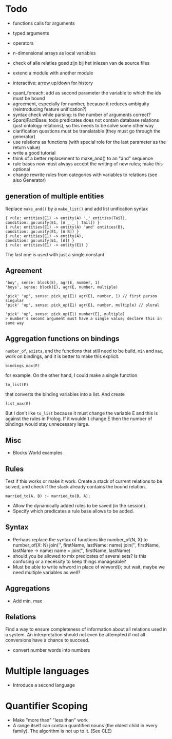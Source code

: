 # Todo

- functions calls for arguments
- typed arguments
- operators
- n-dimensional arrays as local variables

- check of alle relaties goed zijn bij het inlezen van de source files
- extend a module with another module
- interactive: arrow up/down for history

* quant_foreach: add as second parameter the variable to which the ids must be bound 
* agreement, especially for number, because it reduces ambiguity (reintroducing feature unification?)
* syntax check while parsing: is the number of arguments correct?
* SparqlFactBase: todo predicates does not contain database relations (just ontology relations), so this needs to be solve some other way
* clarification questions must be translatable (they must go through the generator)
* use relations as functions (with special role for the last parameter as the return value)
* write a good tutorial
* think of a better replacement to make_and() to an "and" sequence 
* rule bases now must always accept the writing of new rules; make this optional
* change rewrite rules from categories with variables to relations (see also Generator)

## generation of multiple entities

Replace `make_and()` by a `make_list()` and add list unification syntax

    { rule: entities(E1) -> entity(A) ',' entities(Tail),                         condition: go:unify(E1, [A _ _ | Tail]) }
    { rule: entities(E1) -> entity(A) 'and' entities(B),                          condition: go:unify(E1, [A B]) }
    { rule: entities(E1) -> entity(A),                                            condition: go:unify(E1, [A]) }
    { rule: entities(E1) -> entity(E1) }    

The last one is used with just a single constant.

## Agreement

    'boy', sense: block(E), agr(E, number, 1)
    'boys', sense: block(E), agr(E, number, multiple)
    
    'pick' 'up', sense: pick_up(E1) agr(E1, number, 1) // first person singular
    'pick' 'up', sense: pick_up(E1) agr(E1, number, multiple) // plural
    
    'pick' 'up', sense: pick_up(E1) number(E1, multiple)
    > number's second argument must have a single value; declare this in some way

## Aggregation functions on bindings

`number_of`, `exists`, and the functions that still need to be build, `min` and `max`, work on bindings, and it is better to make this explicit.

    bindings_max(E)
    
for example. On the other hand, I could make a single function

    to_list(E)
    
that converts the binding variables into a list. And create

    list_max(E)
    
But I don't like `to_list` because it must change the variable E and this is against the rules in Prolog. If it wouldn't change E then the number of bindings would stay unnecessary large.            

## Misc

* Blocks World examples

## Rules

Test if this works or make it work. Create a stack of current relations to be solved, and check if the stack already contains the bound relation.

    married_to(A, B) :- married_to(B, A);
    
* Allow the dynamically added rules to be saved (in the session).
* Specify which predicates a rule base allows to be added.    

## Syntax

- Perhaps replace the syntax of functions like number_of(N, X) to
    number_of(X: N)
    join('', firstName, lastName: name)
    join('', firstName, lastName -> name)
    name = join('', firstName, lastName)
- should you be allowed to mix predicates of several sets? Is this confusing or a necessity to keep things manageable?
- Must be able to write whword in place of whword(); but wait, maybe we need multiple variables as well?

## Aggregations

- Add min, max

## Relations

Find a way to ensure completeness of information about all relations used in a system. An interpretation should not even be attempted if not all conversions have a chance to succeed.

* convert number words into numbers

# Multiple languages

- Introduce a second language

# Quantifier Scoping

- Make "more than" "less than" work
- A range itself can contain quantified nouns (the oldest child in every family). The algorithm is not up to it. (See CLE)

